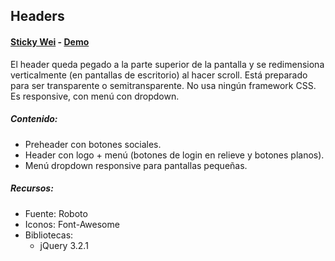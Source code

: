 ## Headers

#### [Sticky Wei](https://codepen.io/mondeja/pen/jaXRyx) - [Demo](https://s.codepen.io/mondeja/debug/jaXRyx/VJkxxZzwanRk#)
El header queda pegado a la parte superior de la pantalla y se redimensiona verticalmente (en pantallas de escritorio) al hacer scroll. Está preparado para ser transparente o semitransparente. No usa ningún framework CSS. Es responsive, con menú con dropdown.

##### Contenido:
- Preheader con botones sociales.
- Header con logo + menú (botones de login en relieve y botones planos).
- Menú dropdown responsive para pantallas pequeñas.

##### Recursos:
- Fuente: Roboto
- Iconos: Font-Awesome
- Bibliotecas:
    + jQuery 3.2.1

